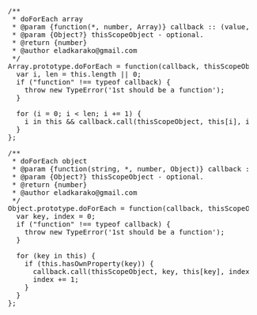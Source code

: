 <pre>
  /**
   * doForEach array
   * @param {function(*, number, Array)} callback :: (value, index, array)
   * @param {Object?} thisScopeObject - optional.
   * @return {number}
   * @author eladkarako@gmail.com 
   */
  Array.prototype.doForEach = function(callback, thisScopeObject) {
    var i, len = this.length || 0;
    if ("function" !== typeof callback) {
      throw new TypeError('1st should be a function');
    }

    for (i = 0; i < len; i += 1) {
      i in this && callback.call(thisScopeObject, this[i], i, this);
    }
  };

  /**
   * doForEach object
   * @param {function(string, *, number, Object)} callback :: (key, value, index, object)
   * @param {Object?} thisScopeObject - optional.
   * @return {number}
   * @author eladkarako@gmail.com
   */
  Object.prototype.doForEach = function(callback, thisScopeObject) {
    var key, index = 0;
    if ("function" !== typeof callback) {
      throw new TypeError('1st should be a function');
    }

    for (key in this) {
      if (this.hasOwnProperty(key)) {
        callback.call(thisScopeObject, key, this[key], index, this);
        index += 1;
      }
    }
  };
 
</pre>